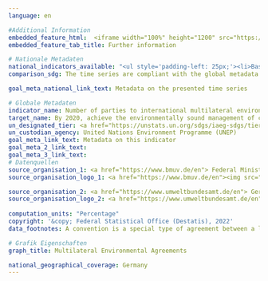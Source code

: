 ```yaml
---
language: en

#Additional Information
embedded_feature_html:  <iframe width="100%" height="1200" src="https://sdgtestenvironment.github.io/sdg-indicators/public/AddInfos/en/12.4.1.pdf" frameborder="0" allowFullScreen="true"></iframe>
embedded_feature_tab_title: Further information    

# Nationale Metadaten    
national_indicators_available: "<ul style='padding-left: 25px;'><li>Basel Convention</li> <li> Montreal Protocol</li> <li> Rotterdam Convention</li> <li> Stockholm Convention</li> <li> Minamata Convention</li></ul>"    
comparison_sdg: The time series are compliant with the global metadata.    

goal_meta_national_link_text: Metadata on the presented time series    

# Globale Metadaten    
indicator_name: Number of parties to international multilateral environmental agreements on hazardous waste, and other chemicals that meet their commitments and obligations in transmitting information as required, by each relevant agreement    
target_name: By 2020, achieve the environmentally sound management of chemicals and all wastes throughout their life cycle, in accordance with agreed international frameworks, and significantly reduce their release to air, water and soil in order to minimize their adverse impacts on human health and the environment    
un_designated_tier: <a href="https://unstats.un.org/sdgs/iaeg-sdgs/tier-classification/" title="Click here for more information on the UN tier classification."  target="_blank">Tier I</a>    
un_custodian_agency: United Nations Environment Programme (UNEP)    
goal_meta_link_text: Metadata on this indicator    
goal_meta_2_link_text:     
goal_meta_3_link_text:         
# Datenquellen
source_organisation_1: <a href="https://www.bmuv.de/en"> Federal Ministry for the Environment, Nature Conservation, Nuclear Safety and Consumer Protection </a>
source_organisation_logo_1: <a href="https://www.bmuv.de/en"><img src="https://g205sdgs.github.io/sdg-indicators/public/OrgImgEn/bmuv.png" alt="Logo bmuv" style="height:60px; width:148px"/></a>

source_organisation_2: <a href="https://www.umweltbundesamt.de/en"> German Environment Agency </a>
source_organisation_logo_2: <a href="https://www.umweltbundesamt.de/en"><img src="https://g205sdgs.github.io/sdg-indicators/public/OrgImgEn/uba.png" alt="Logo uba" style="height:60px; width:148px"/></a>
    
computation_units: "Percentage"    
copyright: '&copy; Federal Statistical Office (Destatis), 2022'    
data_footnotes: A convention is a special type of agreement between a large number of countries. In a convention, countries come together to discuss a global issue and reach a consensus about the procedures they should take in response. Unlike treaties, conventions are not necessarily legally binding, and they can act more as frameworks or concepts that do not include specific measures. Protocols are similar to treaties, but they generally amend, supplement, or clarify an agreement.<br>• Data is calculated over a reporting cycle of the previous 5 years; the first reporting cycle covers the period 2010-2014.    

# Grafik Eigenschaften    
graph_title: Multilateral Environmental Agreements    

national_geographical_coverage: Germany    
---
```


<span></span>